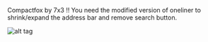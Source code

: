  Compactfox by 7x3 !!
 You need the modified version of oneliner to shrink/expand the address bar and remove search button.

![alt tag](http://i.imgur.com/xRjCBTs.jpg)